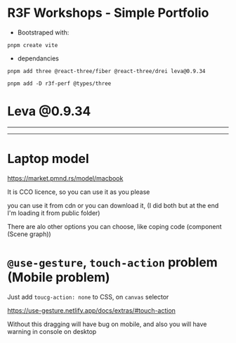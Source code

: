 # R3F Workshops - Simple Portfolio

- Bootstraped with:

```
pnpm create vite
```

- dependancies

```
pnpm add three @react-three/fiber @react-three/drei leva@0.9.34
```

```
pnpm add -D r3f-perf @types/three
```

# Leva @0.9.34

---

---

# Laptop model

<https://market.pmnd.rs/model/macbook>

It is CCO licence, so you can use it as you please

you can use it from cdn or you can download it, (I did both but at the end I'm loading it from public folder)

There are alo other options you can choose, like coping code (component (Scene graph))

# `@use-gesture`, `touch-action` problem (Mobile problem)

Just add `toucg-action: none` to CSS, on `canvas` selector

<https://use-gesture.netlify.app/docs/extras/#touch-action>

Without this dragging will have bug on mobile, and also you will have warning in console on desktop
